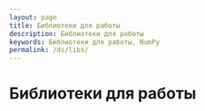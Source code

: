 ```yaml
---
layout: page
title: Библиотеки для работы
description: Библиотеки для работы
keywords: Библиотеки для работы, NumPy
permalink: /ds/libs/
---
```


# Библиотеки для работы


